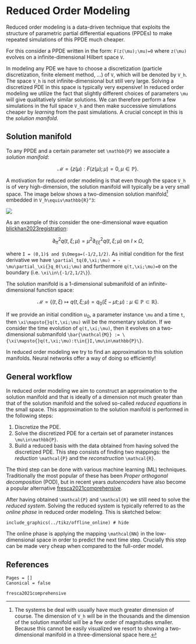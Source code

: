 # Reduced Order Modeling

Reduced order modeling is a data-driven technique that exploits the structure of parametric partial differential equations (PPDEs) to make repeated simulations of this PPDE much cheaper.

For this consider a PPDE written in the form: ``F(z(\mu);\mu)=0`` where ``z(\mu)`` evolves on a infinite-dimensional Hilbert space ``V``. 

In modeling any PDE we have to choose a discretization (particle discretization, finite element method, ...) of ``V``, which will be denoted by ``V_h``. The space ``V_h`` is not infinite-dimensional but still very large. Solving a discretized PDE in this space is typically very expensive! In reduced order modeling we utilize the fact that slightly different choices of parameters ``\mu`` will give qualitatively similar solutions. We can therefore perform a few simulations in the full space ``V_h`` and then make successive simulations cheaper by *learning* from the past simulations. A crucial concept in this is the *solution manifold*.

## Solution manifold 

To any PPDE and a certain parameter set ``\mathbb{P}`` we associate a *solution manifold*: 

```math 
\mathcal{M} = \{z(\mu):F(z(\mu);\mu)=0, \mu\in\mathbb{P}\}.
```

A motivation for reduced order modeling is that even though the space ``V_h`` is of very high-dimension, the solution manifold will typically be a very small space. The image below shows a two-dimension solution manifold[^1] embedded in ``V_h\equiv\mathbb{R}^3``:

[^1]: The systems be deal with usually have much greater dimension of course. The dimension of ``V_h`` will be in the thousands and the dimension of the solution manifold will be a few order of magnitudes smaller. Because this cannot be easily visualized we resort to showing a two-dimensional manifold in a three-dimensional space here. 

![](../tikz/solution_manifold_2.png)

As an example of this consider the one-dimensional wave equation [blickhan2023registration](@cite): 

```math
\partial_{tt}^2q(t,\xi;\mu) = \mu^2\partial_{\xi\xi}^2q(t,\xi;\mu)\text{ on }I\times\Omega,
```
where ``I = (0,1)$ and $\Omega=(-1/2,1/2)``. As initial condition for the first derivative we have ``\partial_tq(0,\xi;\mu) = -\mu\partial_\xi{}q_0(\xi;\mu)`` and furthermore ``q(t,\xi;\mu)=0`` on the boundary (i.e. ``\xi\in\{-1/2,1/2\}``).

The solution manifold is a 1-dimensional submanifold of an infinite-dimensional function space: 

```math
\mathcal{M} = \{(t, \xi)\mapsto{}q(t,\xi;\mu)=q_0(\xi-\mu{}t;\mu):\mu\in\mathbb{P}\subset\mathbb{R}\}.
```

If we provide an initial condition $u_0$, a parameter instance ``\mu`` and a time ``t``, then ``\xi\mapsto{}q(t,\xi;\mu)`` will be the momentary solution. If we consider the time evolution of ``q(t,\xi;\mu)``, then it evolves on a two-dimensional submanifold ``\bar{\mathcal{M}} := \{\xi\mapsto{}q(t,\xi;\mu):t\in{}I,\mu\in\mathbb{P}\}``.

In reduced order modeling we try to find an approximation to this solution manifolds. Neural networks offer a way of doing so efficiently!

## General workflow

In reduced order modeling we aim to construct an approximation to the solution manifold and that is ideally of a dimension not much greater than that of the solution manifold and the solved so-called *reduced equations* in the small space. This approximation to the solution manifold is performed in the following steps: 
1. Discretize the PDE.
2. Solve the discretized PDE for a certain set of parameter instances ``\mu\in\mathbb{P}``.
3. Build a reduced basis with the data obtained from having solved the discretized PDE. This step consists of finding two mappings: the *reduction* ``\mathcal{P}`` and the *reconstruction* ``\mathcal{R}``.

The third step can be done with various machine learning (ML) techniques. Traditionally the most popular of these has been *Proper orthogonal decomposition* (POD), but in recent years *autoencoders* have also become a popular alternative [fresca2021comprehensive](@cite).

After having obtained ``\mathcal{P}`` and ``\mathcal{R}`` we still need to solve the *reduced system*. Solving the reduced system is typically referred to as the *online phase* in reduced order modeling. This is sketched below: 

```@example
include_graphics(../tikz/offline_online) # hide
```

The online phase is applying the mapping ``\mathcal{NN}`` in the low-dimensional space in order to predict the next time step. Crucially this step can be made very cheap when compared to the full-order model.

## References 
```@bibliography
Pages = []
Canonical = false

fresca2021comprehensive
```